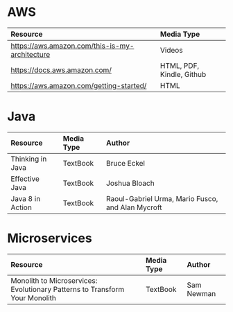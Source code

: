 # AWS
Resource | Media Type
:--------- | :-----------
https://aws.amazon.com/this-is-my-architecture | Videos
https://docs.aws.amazon.com/ | HTML, PDF, Kindle, Github
https://aws.amazon.com/getting-started/ | HTML

# Java 
Resource | Media Type | Author
:--------- | :----------- | :-------
Thinking in Java | TextBook | Bruce Eckel
Effective Java | TextBook | Joshua Bloach
Java 8 in Action | TextBook | Raoul-Gabriel Urma, Mario Fusco, and Alan Mycroft

# Microservices 
 Resource | Media Type | Author
 :--------- | :----------- | :-------
 Monolith to Microservices: Evolutionary Patterns to Transform Your Monolith | TextBook | Sam Newman
